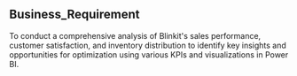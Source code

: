 ## Business_Requirement
To conduct a comprehensive analysis of Blinkit's sales performance, customer satisfaction, and inventory distribution to identify key insights and opportunities for optimization using various KPIs and visualizations in Power BI.
